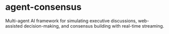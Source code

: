 # agent-consensus
Multi-agent AI framework for simulating executive discussions, web-assisted decision-making, and consensus building with real-time streaming.

